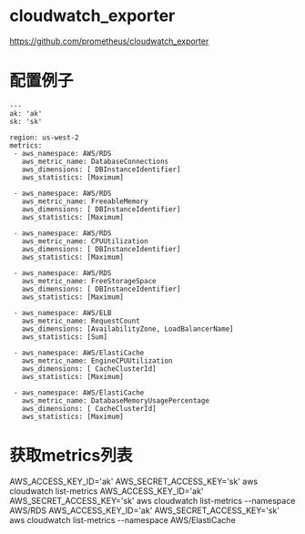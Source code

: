# cloudwatch_exporter

https://github.com/prometheus/cloudwatch_exporter

# 配置例子
```
---
ak: 'ak'
sk: 'sk'

region: us-west-2
metrics:
 - aws_namespace: AWS/RDS
   aws_metric_name: DatabaseConnections
   aws_dimensions: [ DBInstanceIdentifier]
   aws_statistics: [Maximum]

 - aws_namespace: AWS/RDS
   aws_metric_name: FreeableMemory
   aws_dimensions: [ DBInstanceIdentifier]
   aws_statistics: [Maximum]

 - aws_namespace: AWS/RDS
   aws_metric_name: CPUUtilization
   aws_dimensions: [ DBInstanceIdentifier]
   aws_statistics: [Maximum]

 - aws_namespace: AWS/RDS
   aws_metric_name: FreeStorageSpace
   aws_dimensions: [ DBInstanceIdentifier]
   aws_statistics: [Maximum]

 - aws_namespace: AWS/ELB
   aws_metric_name: RequestCount
   aws_dimensions: [AvailabilityZone, LoadBalancerName]
   aws_statistics: [Sum]

 - aws_namespace: AWS/ElastiCache
   aws_metric_name: EngineCPUUtilization
   aws_dimensions: [ CacheClusterId]
   aws_statistics: [Maximum]

 - aws_namespace: AWS/ElastiCache
   aws_metric_name: DatabaseMemoryUsagePercentage
   aws_dimensions: [ CacheClusterId]
   aws_statistics: [Maximum]

```
# 获取metrics列表
AWS_ACCESS_KEY_ID='ak' AWS_SECRET_ACCESS_KEY='sk' aws cloudwatch list-metrics
AWS_ACCESS_KEY_ID='ak' AWS_SECRET_ACCESS_KEY='sk' aws cloudwatch list-metrics --namespace AWS/RDS
AWS_ACCESS_KEY_ID='ak' AWS_SECRET_ACCESS_KEY='sk' aws cloudwatch list-metrics --namespace AWS/ElastiCache
